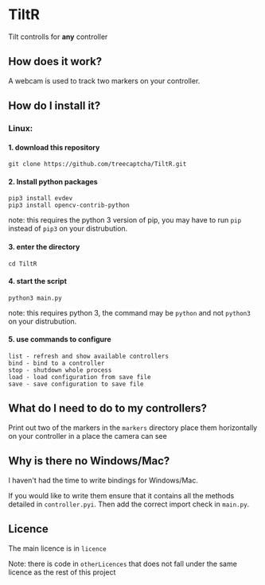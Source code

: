 # TiltR
Tilt controlls for **any** controller

## How does it work?
A webcam is used to track two markers on your controller.

## How do I install it?
### Linux:

#### 1. download this repository
```commandline
git clone https://github.com/treecaptcha/TiltR.git
```
#### 2. Install python packages
```commandline
pip3 install evdev
pip3 install opencv-contrib-python
```
note: this requires the python 3 version of pip, you may have to run `pip` instead of `pip3` on your distrubution.
#### 3. enter the directory
```commandline
cd TiltR
```
#### 4. start the script
```commandline
python3 main.py
```
note: this requires python 3, the command may be `python` and not `python3` on your distrubution.
#### 5. use commands to configure
```commandline
list - refresh and show available controllers
bind - bind to a controller
stop - shutdown whole process
load - load configuration from save file
save - save configuration to save file
```

## What do I need to do to my controllers?
Print out two of the markers in the `markers` directory place them horizontally on your controller in a place the camera can see

## Why is there no Windows/Mac?
I haven't had the time to write bindings for Windows/Mac.

If you would like to write them ensure that it contains all the methods detailed in `controller.pyi`.
Then add the correct import check in `main.py`.

## Licence
The main licence is in `licence`

Note: there is code in `otherLicences` that does not fall under the same licence as the rest of this project

